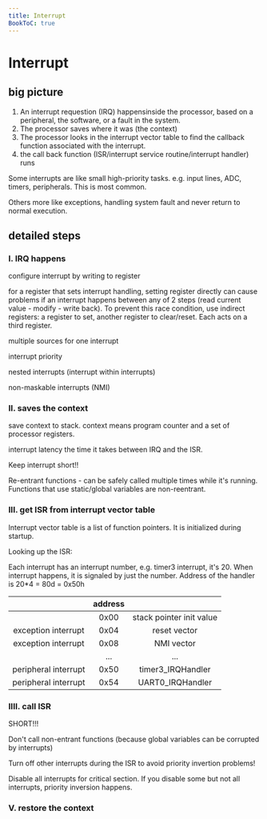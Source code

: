 ```yaml
---
title: Interrupt
BookToC: true
---
```

# Interrupt

## big picture

1. An interrupt requestion (IRQ) happensinside the processor, based on a peripheral, the software, or a fault in the system.
2. The processor saves where it was (the context)
3. The processor looks in the interrupt vector table to find the callback function associated with the interrupt.
4. the call back function (ISR/interrupt service routine/interrupt handler) runs

Some interrupts are like small high-priority tasks. e.g. input lines, ADC, timers, peripherals. This is most common. 

Others more like exceptions, handling system fault and never return to normal execution.

## detailed steps

### I. IRQ happens
configure interrupt by writing to register

for a register that sets interrupt handling, setting register directly can cause problems if an interrupt happens between any of 2 steps (read current value - modify - write back). To prevent this race condition, use indirect registers: a register to set, another register to clear/reset. Each acts on a third register. 

multiple sources for one interrupt

interrupt priority

nested interrupts (interrupt within interrupts)

non-maskable interrupts (NMI)

### II. saves the context

save context to stack. context means program counter and a set of processor registers.

interrupt latency the time it takes between IRQ and the ISR. 

Keep interrupt short!!

Re-entrant functions - can be safely called multiple times while it's running. Functions that use static/global variables are non-reentrant.

### III. get ISR from interrupt vector table

Interrupt vector table is a list of function pointers. It is initialized during startup.

Looking up the ISR: 

Each interrupt has an interrupt number, e.g. timer3 interrupt, it's 20. When interrupt happens, it is signaled by just the number. Address of the handler is 20*4 = 80d = 0x50h

|                      | address |                          |
|:--------------------:|:-------:|:------------------------:|
|                      | 0x00    | stack pointer init value |
| exception interrupt  | 0x04    | reset vector             |
| exception interrupt  | 0x08    | NMI vector               |
|                      | \.\.\.  | \.\.\.                   |
| peripheral interrupt | 0x50    | timer3\_IRQHandler       |
| peripheral interrupt | 0x54    | UART0\_IRQHandler        |

### IIII. call ISR

SHORT!!!

Don't call non-entrant functions (because global variables can be corrupted by interrupts)

Turn off other interrupts during the ISR to avoid priority invertion problems!

Disable all interrupts for critical section. If you disable some but not all interrupts, priority inversion happens.

### V. restore the context